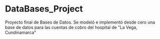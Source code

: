# DataBases_Project
 Proyecto final de Bases de Datos. Se modeló e implementó desde cero una base de datos para las cuentas de cobro del hospital de "La Vega, Cundinamarca"
